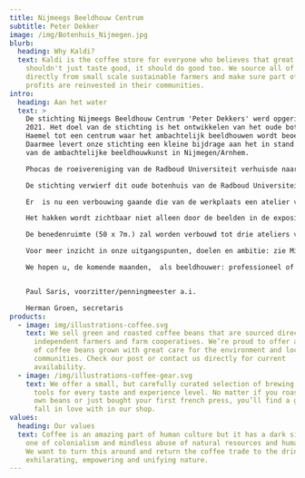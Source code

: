 ```yaml
---
title: Nijmeegs Beeldhouw Centrum
subtitle: Peter Dekker
image: /img/Botenhuis_Nijmegen.jpg
blurb:
  heading: Why Kaldi?
  text: Kaldi is the coffee store for everyone who believes that great coffee
    shouldn't just taste good, it should do good too. We source all of our beans
    directly from small scale sustainable farmers and make sure part of the
    profits are reinvested in their communities.
intro:
  heading: Aan het water
  text: >
    De stichting Nijmeegs Beeldhouw Centrum 'Peter Dekkers' werd opgericht in
    2021. Het doel van de stichting is het ontwikkelen van het oude botenhuis De
    Haemel tot een centrum waar het ambachtelijk beeldhouwen wordt beoefend.
    Daarmee levert onze stichting een kleine bijdrage aan het in stand houden
    van de ambachtelijke beeldhouwkunst in Nijmegen/Arnhem.  

    Phocas de roeivereniging van de Radboud Universiteit verhuisde naar een nieuw onderkomen, het oude (50 jaar) botenhuis achterlatend.

    De stichting verwierf dit oude botenhuis van de Radboud Universiteit om het drijvend icoon in het Maas-Waalkanaal een nieuwe bestemming te geven.

    Er  is nu een verbouwing gaande die van de werkplaats een atelier voor gevorderde amateurs maakt. Een doucheruimte wordt omgevormd tot een slijp/schuur ruimte met afzuiging, de bar wordt kantine, vergader- en expositie ruimte. Het balkon wordt de buiten-hakplaats en natuurlijk kun je er in de zomer relaxen in de zon. 

    Het hakken wordt zichtbaar niet alleen door de beelden in de expositieruimte maar ook door het work in progress buiten.

    De benedenruimte (50 x 7m.) zal worden verbouwd tot drie ateliers van ongeveer 100m2 ten behoeve van professionele kunstenaars (beeldhouwers). Deze ateliers zullen voor onbepaalde tijd aan de betrokken kunstenaars verhuurd worden.

    Voor meer inzicht in onze uitgangspunten, doelen en ambitie: zie Mijmeringen.

    We hopen u, de komende maanden,  als beeldhouwer: professioneel of gevorderd amateur  of als belangstellende, aan boord te kunnen verwelkomen.


    Paul Saris, voorzitter/penningmeester a.i.

    Herman Groen, secretaris
products:
  - image: img/illustrations-coffee.svg
    text: We sell green and roasted coffee beans that are sourced directly from
      independent farmers and farm cooperatives. We’re proud to offer a variety
      of coffee beans grown with great care for the environment and local
      communities. Check our post or contact us directly for current
      availability.
  - image: /img/illustrations-coffee-gear.svg
    text: We offer a small, but carefully curated selection of brewing gear and
      tools for every taste and experience level. No matter if you roast your
      own beans or just bought your first french press, you’ll find a gadget to
      fall in love with in our shop.
values:
  heading: Our values
  text: Coffee is an amazing part of human culture but it has a dark side too –
    one of colonialism and mindless abuse of natural resources and human lives.
    We want to turn this around and return the coffee trade to the drink’s
    exhilarating, empowering and unifying nature.
---
```

